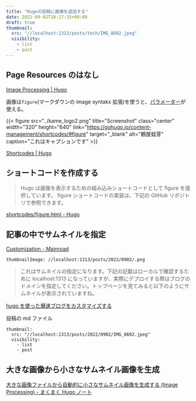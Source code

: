 ```yaml
---
title: "Hugoの投稿に画像を追加する"
date: 2022-09-02T10:17:15+09:00
draft: true
thumbnail:
  src: "//localhost:1313/posts/tech/IMG_8602.jpeg"
  visibility:
    - list
    - post
---
```


## Page Resources のはなし

[Image Processing \| Hugo](https://gohugo.io/content-management/image-processing/#page-resources)

画像は`figure`(マークダウンの image syntakx 拡張)を使うと、[パラメーター](target="_blank")が使える。

{{< figure
src="../kame_logo2.png"
title="Screenshot"
class="center"
width="320"
height="640"
link="https://gohugo.io/content-management/shortcodes/#figure"
target="_blank"
alt="鶴屋蛙芽"
caption="これはキャプションです" >}}

[Shortcodes \| Hugo](https://gohugo.io/content-management/shortcodes/#figure)

## ショートコードを作成する

> Hugo は画像を表示するための組み込みショートコードとして figure を提供しています。 figure ショートコードの実装は、下記の GitHub リポジトリで参照できます。

[shortcodes/figure\.html \- Hugo](https://github.com/gohugoio/hugo/blob/aba2647c152ffff927f42523b77ee6651630cd67/tpl/tplimpl/embedded/templates/shortcodes/figure.html)

## 記事の中でサムネイルを指定

[Customization \- Mainroad](https://mainroad-demo.netlify.app/docs/customization/)

```
thumbnailImage: //localhost:1313/posts/2022/0902/.png
```

> これはサムネイルの指定になります。下記の記載はローカルで確認するために localhost:1313 になっていますが、実際にデプロイする際はブログのドメインを指定してください。トップページを見てみると以下のようにサムネイルが表示されていますね。

[hugo を使った爆速ブログをカスタマイズする](https://zenn.dev/harachan/articles/21d8f3a9f2ca4e)

投稿の md ファイル

```
thumbnail:
  src: "//localhost:1313/posts/2022/0902/IMG_8602.jpeg"
  visibility:
    - list
    - post
```

## 大きな画像から小さなサムネイル画像を生成

[大きな画像ファイルから自動的に小さなサムネイル画像を生成する \(Image Processing\) \- まくまく Hugo ノート](https://maku77.github.io/hugo/misc/image-processing.html)

